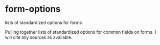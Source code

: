 # form-options
lists of standardized options for forms

Pulling together lists of standardized options for common fields on forms. I will cite any sources as available. 
